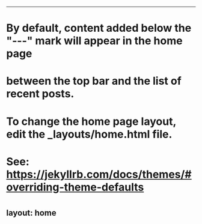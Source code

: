 
<!-- # Barbara Schramm Technical Content Portfolio

## Content Strategy & Style Guides

[Learning Journey and Content Needs for a Solution Architect](../assets/SolArchLJShort.pdf) 

## Content design & UX Writing

## Whitepapers

[Video streaming](../assets/WhitepaperLong.pdf)

## Product Documentation

### Developer Guides

- API Guide
- SDK Guide
- Customization Guide

### System Administrator Guides

### User Guides
--->

---
#
# By default, content added below the "---" mark will appear in the home page
# between the top bar and the list of recent posts.
# To change the home page layout, edit the _layouts/home.html file.
# See: https://jekyllrb.com/docs/themes/#overriding-theme-defaults
#
layout: home
---



